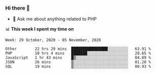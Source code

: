 ### Hi there 👋

<!--
**mustafaculban/mustafaculban** is a ✨ _special_ ✨ repository because its `README.md` (this file) appears on your GitHub profile.

Here are some ideas to get you started:

- 🌱 I’m currently learning ...
- 👯 I’m looking to collaborate on ...
- 🤔 I’m looking for help with ...
- 📫 How to reach me: ...
- 😄 Pronouns: ...
- ⚡ Fun fact: ...

-->
- 💬 Ask me about anything related to PHP


📊 **This week I spent my time on**
<!--START_SECTION:waka-->
```text
Week: 29 October, 2020 - 05 November, 2020

Other        22 hrs 29 mins  ████████████████░░░░░░░░░   63.91 % 
PHP          10 hrs 4 mins   ███████░░░░░░░░░░░░░░░░░░   28.65 % 
JavaScript   1 hr 43 mins    █▒░░░░░░░░░░░░░░░░░░░░░░░   04.89 % 
JSON         26 mins         ▒░░░░░░░░░░░░░░░░░░░░░░░░   01.28 % 
SQL          19 mins         ▒░░░░░░░░░░░░░░░░░░░░░░░░   00.93 % 
```
<!--END_SECTION:waka-->
